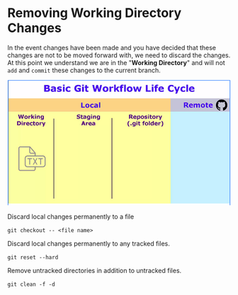 # Removing Working Directory Changes

In the event changes have been made and you have decided that these changes are not to be moved forward with, we need to discard the changes. At this point we understand we are in the "**Working Directory**" and will not `add` and `commit` these changes to the current branch.

![We are in the working directory.](../.gitbook/assets/screen-shot-2019-03-28-at-10.06.33-pm.png)

Discard local changes permanently  to a file

```
git checkout -- <file name>
```

Discard local changes permanently  to any tracked files.

```
git reset --hard
```

Remove untracked directories in addition to untracked files.

```text
git clean -f -d
```



